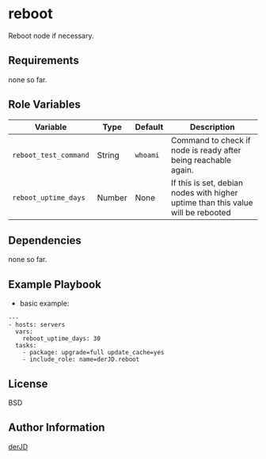 reboot
=========

Reboot node if necessary.

Requirements
------------

none so far.

Role Variables
--------------


| Variable | Type | Default | Description |
| -------- | ---- | ------- | ----------- |
| `reboot_test_command` | String | `whoami` | Command to check if node is ready after being reachable again. |
| `reboot_uptime_days` | Number | None | If this is set, debian nodes with higher uptime than this value will be rebooted |
Dependencies
------------

none so far.

Example Playbook
----------------

* basic example:
```
---
- hosts: servers
  vars:
    reboot_uptime_days: 30
  tasks:
    - package: upgrade=full update_cache=yes
    - include_role: name=derJD.reboot
```

License
-------

BSD

Author Information
------------------

[derJD](https://github.com/derJD/)
